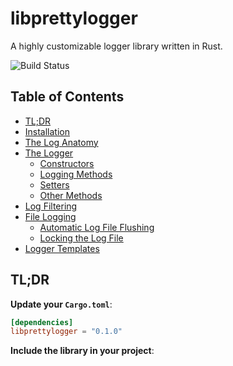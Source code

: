 # libprettylogger
A highly customizable logger library written in Rust.

![Build Status](https://img.shields.io/github/workflow/status/tpaau-17DB/libprettylogger/CI%20workflow?label=CI%20Ubuntu)

## Table of Contents
* [TL;DR](#tldr)
* [Installation](#installation)
* [The Log Anatomy](#the-log-anatomy)
* [The Logger](#the-logger)
    * [Constructors](#the-logger_constructors)
    * [Logging Methods](#the-logger_logging-methods)
    * [Setters](#the-logger_setters)
    * [Other Methods](#the-logger_other-methods)
* [Log Filtering](#log-filtering)
* [File Logging](#file-logging)
    * [Automatic Log File Flushing](#file-logging_automatic-log-buffer-flushing)
    * [Locking the Log File](#file-logging_locking-the-log-file)
* [Logger Templates](#logger-templates)


<a name="tldr"></a>
## TL;DR
**Update your `Cargo.toml`**:
```toml
[dependencies]
libprettylogger = "0.1.0"
```

**Include the library in your project**:
<!--Make sure this matches the example from lib.rs-**->**
```rust
// Include stuff from the library:
use prettylogger::logging::Logger;
use prettylogger::filtering::Verbosity;

// A `Logger` struct with default configuration
let mut logger = Logger::default();

// Configure `Logger` to your liking
logger.set_verbosity(Verbosity::All); // Don't suppress any log messages

// Print logs: 
logger.debug("A debug message!");
logger.info("Info message!");
logger.warning("A warning!");
logger.error("An error!");
logger.fatal("A fatal error!");
```


<a name="installation"></a>
## Installation
To install the library with `cargo`, run:
```
cargo add libprettylogger
```

And add this to your `Cargo.toml`:
```toml
[dependencies]
libprettylogger = "0.1.0"
```


<a name="the-logger"></a>
## The Logger
The `Logger` struct is the **core** of the entire project.
This is what you are going to use when you want to print a log, set filtering
rules or modify log formatting. 
All of its fields are private, only allowing for modification via setters.

Creating a `Logger` struct with default configuration:
```rust
let mut logger = Logger::default();
```

<a name="the-logger_constructors"></a>
### Constructors:
* `default()` **->** `Logger` with default configuration.
* `from_template(path: &str)` **->** Deserializes `Logger` from a JSON template
file. (see [this](#logger-templates))

<a name="the-logger_logging-methods"></a>
### Logging Methods:
* `debug(message: &str)` ****->**** Prints a **debug message**.
* `info(message: &str)` **->** Prints **info message**.
* `warning(message: &str)` **->** Prints a **warning**.
* `error(message: &str)` **->** Prints an **error**.
* `fatal(message: &str)` **->** Prints a **fatal error**.

**BTW**, `debug`, `info` and `warning` methods have their variants that bypass
filtering:
* `debug_no_filtering(message: &str)` **->** Prints a **debug message**,
bypasses filtering.
* `info_no_filtering(message: &str)` **->** Prints **info message**, bypasses
filtering.
* `warning_no_filtering(message: &str)` **->** Prints a **warning**, bypasses
filtering.

Note that`error` and `fatal` methods don't have `_no_filtering` variants.
This is because errors **can't be suppressed**.

<a name="the-logger_setters"></a>
### Setters:
**Log filtering** (see [this](#log-filtering)):
* `set_verbosity(verbosity: Verbosity)` **->** Sets the `Logger`
verbosity. `Verbosity` is declared in `prettylogger::filtering`.
* `toggle_log_filtering(enabled: &bool)` **->** Toggles log filtering.

**Log formatting** (see [this](#the-log-anatomy)):
* `toggle_log_header_color(enabled: &bool)` **->** Toggles log type
header color, same as setting all the log type header colors to `Color::None`.
* `set_debug/info/warning/error/fatal_header(header: &str)` **->** Sets
the log type header for different log types (debug, info, warning, error, fatal).
* `set_debug/info/warning/error/fatal_color(color: &Color)` **->** Sets
the log type header color for different log types. The `Color` enum is declared in
`prettylogger::colors`.
* `set_datetime_format(format: &str)` **->** Sets the timestamp format. 
* `set_log_format(format: &str)` **->** Sets the log format.

**File logging** (see [this](#file-logging)):
* `set_log_file_path(path: &str)` **->** Sets the log file path.
* `toggle_file_logging(enabled: &bool)` **->** Toggles file logging.
* `set_max_log_buffer_size(size: &usize)` **->** Sets the maximum size
of the log buffer. When log buffer exceeds this limit, it gets flushed.
* `toggle_log_file_lock(enabled: &bool)` **->** Toggles log file lock
used to avoid race conditions.

<a name="the-logger_other-methods"></a>
### Other Methods:
* `format_log(log: &LogStruct)` **->** Returns a formatted log based on
the `LogStruct` and `Logger` configuration. The `LogStruct` is declared in
`prettylogger::logging`.
* `flush()` **->** Flushes the log buffer.
* `save_template(str)` **->** Serializes `Logger` into a JSON
template file. (see [this](#logger-templates))


<a name="the-log-anatomy"></a>
## The Log Anatomy
A log consists of several headers:
* **Log Type** **->** The type of the log (debug, info, warning etc.)
* **Timestamp** **->** Contains the date and time the log was created
* **Message** **->** The actual log message

Here is a log message with all its parts marked:
```
[ DEBUG 21:52:37 An example debug message ]
  ^^^^^ ^^^^^^^^ ^^^^^^^^^^^^^^^^^^^^^^^^
  |     |        |
  |     |        the message
  |     timestamp
  log type 
```
This specific effect was achieved by setting the datetime format to `%H:%M:%S`,
log format to `[ %h %d %m ]` and the debug log type header to `DEBUG`.



<a name="log-filtering"></a>
## Log Filtering
Logs are filtered based on the current `LogLevel` and the `Logger`'s `Verbosity`
setting.

The `Verbosity` level determines which logs are filtered out:
- `Verbosity::All`: Disables log filtering, allowing all logs to pass through.
- `Verbosity::Standard` (default): Filters out debug logs.
- `Verbosity::Quiet`: Only allows errors and warnings to be displayed.
- `Verbosity::ErrorsOnly`: Only allows errors to be shown.

The `Verbosity` enum is defined in `prettylogger::filtering`.

To modify the `Verbosity` of the `Logger`, use:
```rust
logger.set_verbosity(verbosity: Verbosity);
```

To temporarily disable or enable log filtering, use:
```rust
logger.toggle_log_filtering(enabled: &bool);
```


<a name="file-logging"></a>
## File Logging
File logging is a feature that allows you to automatically save log output to a
file.

**Enabling file logging**:
```rust
// Set the log file path first:
logger.set_log_file_path("/path/to/file.log");
// Then enable file logging:
logger.toggle_file_logging(true);

logger.info("Yay!"); // Yay!
logger.flush(); // Flush the log buffer to a file
```

It is **CRUTIAL** to set the log file path **FIRST**. This is because when
you attempt to enable file logging, `Logger` will check if the log file path is
correct and since the default log file path is an empty string, you will get an
error.

<a name="file-logging_locking-the-log-file"></a>
### Locking the Log File
The log file can be locked to prevent race conditions when there are multiple
threads accessing it at the same time. It prevents `Logger` from writing to the
log file until the lock has been released. `Logger` only ignores the log file
lock when its being dropped and the `OnDropPolicy` is set to `IgnoreLogFileLock`
(off by default).

Note that log file lock is not persistent (its not saved when calling 
`logger.save_template("path")`).

To toggle log file lock, use:
```rust
logger.toggle_lock_file_lock(&true);

// Do some I/O operations on the log file here

logger.toggle_lock_file_lock(&false);
```

To set the on drop log file policy, use:
```rust
logger.set_on_drop_file_policy(&OnDropPolicy::IgnoreLogFileLock);
```

`OnDropPolicy` is declared in the `logging` module, and all its possible values
are:
* `IgnoreLogFileLock` **->** Ignore the log file lock and write to the log file
anyway. 
* `DiscardLogBuffer` (default) **->** Don't write to the log file.

<a name="file-logging_automatic-log-buffer-flushing"></a>
### Automatic Log Buffer Flushing
You can either flush the log buffer automatically or set up automatic flushing
based on the log buffer size:
```rust
logger.set_log_file_path("/path/to/file.log");
logger.toggle_file_logging(true);

// This will make `Logger` to flush the log buffer every 16 logs:
logger.set_max_log_buffer_size(&16);

let mut i = 0;
loop {
    logger.info("Yay!");
    i += 1;
    if i >= 16 {
        break;
    }
}
```


<a name="logger-templates"></a>
## Logger Templates
A **Logger Template** is a JSON file that defines the configuration of a
`Logger` struct. This allows you to easily manage and store logging settings in a
file.

Here’s an example of how a `Logger` struct looks like in JSON format:
```json
{
  "verbosity": "Standard",
  "filtering_enabled": true,
  "log_header_color_enabled": true,
  "debug_color": "Blue",
  "info_color": "Green",
  "warning_color": "Yellow",
  "error_color": "Red",
  "fatal_color": "Magenta",
  "debug_header": "DBG",
  "info_header": "INF",
  "warning_header": "WAR",
  "error_header": "ERR",
  "fatal_header": "FATAL",
  "log_format": "[%h] %m",
  "datetime_format": "%Y-%m-%d %H:%M:%S",
  "file_logging_enabled": false,
  "log_file_path": "",
  "log_buffer_max_size": 128,
  "on_drop_policy": "DiscardLogBuffer"
}
```

Deserializing `Logger` from a template file:
```rust
let mut logger = Logger::from_template("/path/to/template.json");
```

Serializing `Logger` to a template file:
```rust
let mut logger = Logger::default(); // Create a default `Logger`
logger.save_template("/path/to/template.json");
```
